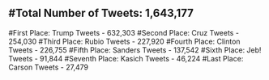 #Total Number of Tweets: 1,643,177 
---
#First Place: Trump Tweets - 632,303
#Second Place: Cruz Tweets - 254,030
#Third Place: Rubio Tweets - 227,920
#Fourth Place: Clinton Tweets - 226,755
#Fifth Place: Sanders Tweets - 137,542
#Sixth Place: Jeb! Tweets - 91,844
#Seventh Place: Kasich Tweets - 46,224
#Last Place: Carson Tweets - 27,479
